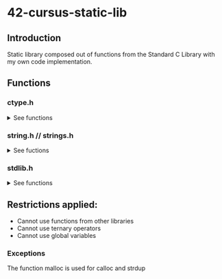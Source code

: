 # 42-cursus-static-lib

## Introduction
Static library composed out of functions from the Standard C Library with my own code implementation.

## Functions
### ctype.h
<details>
<summary>See functions</summary>

#### isalnum
<details open>
<summary>**Description**</summary>
    Checks for an alphanumeric character, it is equivalent to (isalpha(c) || isdigit(c)).
</details>
		
#### isalpha
<details open>
<summary>**Description**</summary>
    Checks  for  an  alphabetic  character; either upper or lower case
</details>

#### isdigit
<details open>
<summary>**Description**</summary>
    Checks for a digit (0 through 9).
</details>

#### isascii
<details open>
<summary>**Description**</summary>
    Checks whether c is a 7-bit unsigned char value that fits into the ASCII character set.
</details>

#### isprint
<details open>
<summary>**Description**</summary>
    Checks for any printable character including space.
</details>

#### toupper
<details open>
<summary>**Description**</summary>
</details>

#### tolower
<details open>
<summary>**Description**</summary>
</details>

</details>

### string.h // strings.h
<details>
<summary>See fuctions</summary>
	
#### bzero
#### memchr
#### memcmp
#### memcpy
#### memmove
#### memset
#### strlcat
#### strlcpy
#### strlen
#### strchr
#### strnstr
#### strncmp
#### strrchr
#### strup
</details>

### stdlib.h
<details>
<summary>See functions</summary>
	
#### atoi
#### calloc
</details>

## Restrictions applied:
- Cannot use functions from other libraries
- Cannot use ternary operators
- Cannot use global variables
### Exceptions
The function malloc is used for calloc and strdup

	
